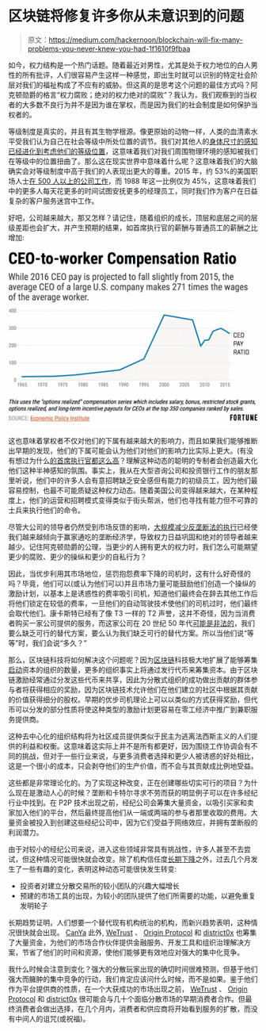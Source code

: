 # 区块链将修复许多你从未意识到的问题

> 原文：<https://medium.com/hackernoon/blockchain-will-fix-many-problems-you-never-knew-you-had-1f1610f9fbaa>

如今，权力结构是一个热门话题。随着最近对男性，尤其是处于权力地位的白人男性的所有批评，人们很容易产生这样一种感觉，即出生时就可以识别的特定社会阶层对我们的福祉构成了不应有的威胁。但这真的是思考这个问题的最佳方式吗？阿克顿勋爵的格言“权力腐败；绝对的权力绝对的腐败”？我认为，我们观察到的当权者的大多数不良行为并不是因为谁在掌权，而是因为我们的社会制度是如何保护当权者的。

等级制度是真实的，并且有其生物学根源。像更原始的动物一样，人类的血清素水平受我们认为自己在社会等级中所处位置的调节。我们对其他人的[身体尺寸的感知已经进化到考虑他们的等级位置](https://gustavus.edu/psychology/files/Anderson.pdf)，这意味着我们对我们周围物理环境的感知被我们在等级中的位置扭曲了。那么这在现实世界中意味着什么呢？这意味着我们的大脑确实会对等级制度中高于我们的人表现出更大的尊重。2015 年，约 53%的美国职场人士[在 500 人以上的公司工作](https://www.census.gov/programs-surveys/susb/data/tables.html)，而 1988 年这一比例仅为 45%，这意味着我们中的更多人每天花更多的时间试图安抚更多的经理员工，同时我们作为客户在日益复杂的客户服务迷宫中工作。

好吧，公司越来越大，那又怎样？请记住，随着组织的成长，顶层和底层之间的层级差距也会扩大，并产生预期的结果，如首席执行官的薪酬与普通员工的薪酬之比增加:

![](img/be82510cdb0358f1937b0bf151c13b40.png)

这也意味着掌权者不仅对他们的下属有越来越大的影响力，而且如果我们能够推断出早期的发现，他们的下属可能会认为他们对他们的影响力比实际上更大。(有没有想过为什么[的首席执行官都这么高](https://www.economist.com/news/business/21620197-getting-top-much-do-how-you-look-what-you-achieve-look-leader)？理解这种动态的聪明的专制者会创造最大化他们这种半神感知的氛围。事实上，我从在大型咨询公司和投资银行工作的朋友那里听说，他们中的许多人会有意招聘缺乏安全感但有能力的初级员工，因为他们最容易控制，也最不可能质疑这种权力动态。随着美国公司变得越来越大，在某种程度上，他们的运营和招聘模式变得类似于街头帮派，他们也寻找有能力但不可靠的士兵来执行他们的命令。

尽管大公司的领导者仍然受到市场反馈的影响，[大规模减少反垄断法的执行](https://www.yalelawjournal.org/note/amazons-antitrust-paradox)已经使我们越来越倾向于赢家通吃的垄断经济学，导致权力日益巩固和绝对的领导者越来越少。记住阿克顿勋爵的公理，当更少的人拥有更大的权力时，我们怎么可能期望更少的腐败、更少的操纵和更少的自私行为？

因此，当优步利用其市场地位，惩罚抱怨费率下降的司机时，这有什么好奇怪的吗？毕竟，他们可以(或认为他们可以)并且市场力量可能鼓励他们创造一个操纵的激励计划，以基本上是诱惑性的费率吸引司机，知道他们最终会在辞去其他工作后将他们锁定在较低的费率，一旦他们的自动驾驶技术使他们的司机过时，他们最终会取代他们。康卡斯特已经有了像 T3 一样的 T2 声誉，这并不奇怪，因为当消费者购买一家公司提供的服务，而这家公司在 20 世纪 50 年代[可能是非法的](https://www.yalelawjournal.org/note/amazons-antitrust-paradox)，我们要么缺乏可行的替代方案，要么认为我们缺乏可行的替代方案。所以当他们说“等等”时，我们会说“多久？”

那么，区块链科技将如何解决这个问题呢？因为[区块链](https://hackernoon.com/tagged/blockchain)科技极大地扩展了能够筹集[启动](https://hackernoon.com/tagged/startup)资本的组织的数量，更多的组织事实上将通过发行代币来筹集资本。由于区块链激励经常通过分发这些代币来共享，因此为分散式组织的成功做出贡献的群体参与者将获得相应的奖励，因为区块链技术允许他们在他们建立的社区中根据其贡献的价值获得细分的股权。早期的优步司机理论上可以以类似的方式获得奖励，但代币可以分发的部分性质将使这种类型的激励计划更容易在零工经济中推广到兼职服务提供商。

这种去中心化的组织结构将为社区成员提供类似于民主为逃离法西斯主义的人们提供的利益和权衡。这意味着这实际上并不是所有都更好，因为围绕工作协调会有不同的挑战，但对于一些行业来说，与更多消费者选择和更少人被诱惑的好处相比，这是一个很小的成本，只会剥夺他们的生产价值，而不会与其贡献成比例地受益。

这些都是非常理论化的。为了实现这种改变，正在创建哪些切实可行的项目？为什么现在是激动人心的时候？垄断和卡特尔寻求不劳而获的明显例子可以在许多经纪行业中找到。在 P2P 技术出现之前，经纪公司会筹集大量资金，以吸引买家和卖家加入他们的平台，然后最终提高他们从一端或两端的参与者那里收取的费用。大量资金被投入到创建这些经纪公司中，因为它们受益于网络效应，并拥有垄断般的利润潜力。

由于对较小的经纪公司来说，进入这些领域非常具有挑战性，许多人甚至不去尝试，但这种情况可能很快就会改变。除了机构信任度[长期下降](http://content.gallup.com/origin/gallupinc/GallupSpaces/Production/Cms/POLL/bvejl9raikiaghqfwt6w3w.png)之外，过去几个月发生了一些有趣的变化，表明这种动态可能很快发生转变:

*   投资者对建立分散交易所的较小团队的兴趣大幅增长
*   预建的市场工具的出现，为较小的团队提供了他们所需要的功能，以避免重复发明轮子

长期趋势证明，人们想要一个替代现有机构统治的机构，而新兴趋势表明，这种情况很快就会出现。 [CanYa](https://canya.io/) 此外, [WeTrust](https://www.wetrust.io/#home) 、 [Origin Protocol](https://www.originprotocol.com/en) 和 [district0x](https://district0x.io/) 也筹集了大量资金，为他们的市场合作伙伴提供金融服务、开发工具和组织治理解决方案，节省了他们的时间和资源，使他们能够更有效地应对强大的集中化竞争。

我什么时候会注意到变化？强大的分散玩家出现的确切时间很难预测，但基于他们强大而臃肿的集中竞争的行动，我们肯定应该问什么时候，而不是如果。鉴于他们作为平台提供商的性质，在一个大获成功的市场出现之前， [WeTrust](https://www.wetrust.io/#home) 、 [Origin Protocol](https://www.originprotocol.com/en) 和 [district0x](https://district0x.io/) 很可能会与几十个面临分散市场的早期消费者合作。但最终消费者会做出选择，在几个月内，消费者和供应商将开始看到服务的扩散，而没有中间人的诅咒(或祝福)。